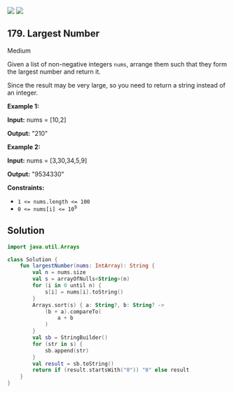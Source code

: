 [![](https://img.shields.io/github/stars/javadev/LeetCode-in-Kotlin?label=Stars&style=flat-square)](https://github.com/javadev/LeetCode-in-Kotlin)
[![](https://img.shields.io/github/forks/javadev/LeetCode-in-Kotlin?label=Fork%20me%20on%20GitHub%20&style=flat-square)](https://github.com/javadev/LeetCode-in-Kotlin/fork)

## 179\. Largest Number

Medium

Given a list of non-negative integers `nums`, arrange them such that they form the largest number and return it.

Since the result may be very large, so you need to return a string instead of an integer.

**Example 1:**

**Input:** nums = [10,2]

**Output:** "210"

**Example 2:**

**Input:** nums = [3,30,34,5,9]

**Output:** "9534330"

**Constraints:**

*   `1 <= nums.length <= 100`
*   <code>0 <= nums[i] <= 10<sup>9</sup></code>

## Solution

```kotlin
import java.util.Arrays

class Solution {
    fun largestNumber(nums: IntArray): String {
        val n = nums.size
        val s = arrayOfNulls<String>(n)
        for (i in 0 until n) {
            s[i] = nums[i].toString()
        }
        Arrays.sort(s) { a: String?, b: String? ->
            (b + a).compareTo(
                a + b
            )
        }
        val sb = StringBuilder()
        for (str in s) {
            sb.append(str)
        }
        val result = sb.toString()
        return if (result.startsWith("0")) "0" else result
    }
}
```